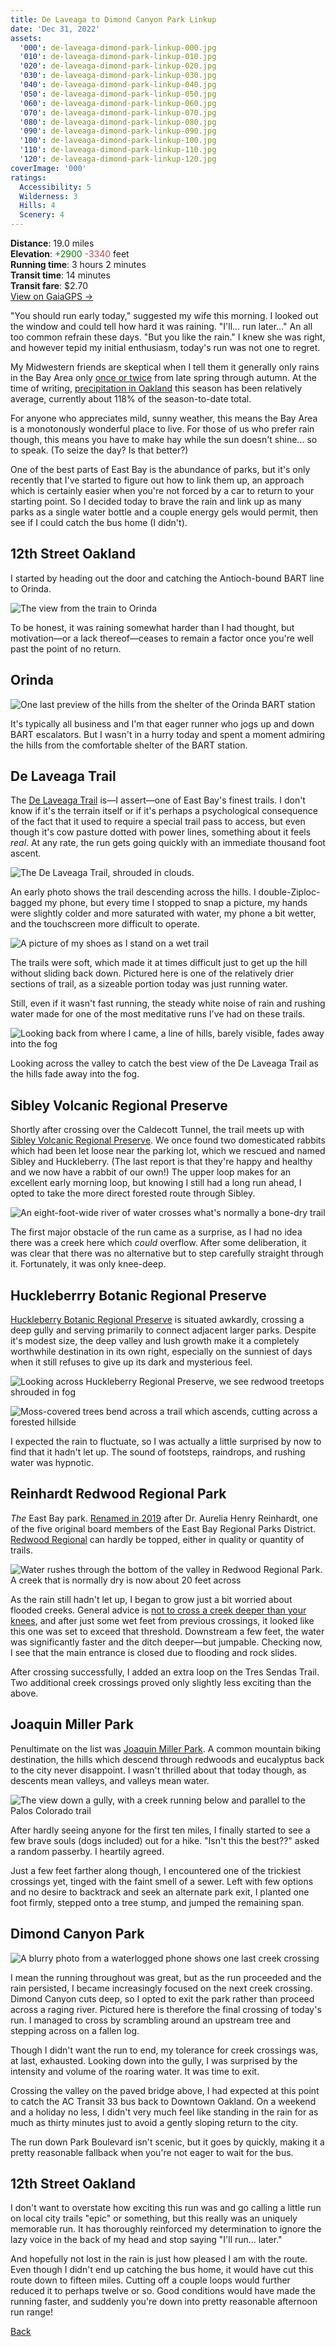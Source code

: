 ```yaml
---
title: De Laveaga to Dimond Canyon Park Linkup
date: 'Dec 31, 2022'
assets:
  '000': de-laveaga-dimond-park-linkup-000.jpg
  '010': de-laveaga-dimond-park-linkup-010.jpg
  '020': de-laveaga-dimond-park-linkup-020.jpg
  '030': de-laveaga-dimond-park-linkup-030.jpg
  '040': de-laveaga-dimond-park-linkup-040.jpg
  '050': de-laveaga-dimond-park-linkup-050.jpg
  '060': de-laveaga-dimond-park-linkup-060.jpg
  '070': de-laveaga-dimond-park-linkup-070.jpg
  '080': de-laveaga-dimond-park-linkup-080.jpg
  '090': de-laveaga-dimond-park-linkup-090.jpg
  '100': de-laveaga-dimond-park-linkup-100.jpg
  '110': de-laveaga-dimond-park-linkup-110.jpg
  '120': de-laveaga-dimond-park-linkup-120.jpg
coverImage: '000'
ratings:
  Accessibility: 5
  Wilderness: 3
  Hills: 4
  Scenery: 4
---
```


<span data-behavior="introduction"></span>

**Distance**: 19.0 miles<br>
**Elevation**: <span style="color:green">+2900</span> <span style="color:#ca4747">-3340</span> feet<br>
**Running time**: 3 hours 2 minutes<br>
**Transit time**: 14 minutes<br>
**Transit fare**: $2.70<br>
[View on GaiaGPS →](https://www.gaiagps.com/public/rDq3kMu8McTz1XjO3pArR4zU)

"You should run early today," suggested my wife this morning. I looked out the window and could tell how hard it was raining. "I'll… run later…" An all too common refrain these days.  "But you like the rain." I knew she was right, and however tepid my initial enthusiasm, today's run was not one to regret.

My Midwestern friends are skeptical when I tell them it generally only rains in the Bay Area only [once or twice](https://weatherspark.com/h/s/541/2022/3/Historical-Weather-Winter-2022-in-Oakland-California-United-States#Figures-Rainfall) from late spring through autumn. At the time of writing, [precipitation in Oakland](https://www.cnrfc.noaa.gov/awipsProducts/RNORR4RSA.php) this season has been relatively average, currently about 118% of the season-to-date total.

For anyone who appreciates mild, sunny weather, this means the Bay Area is a monotonously wonderful place to live. For those of us who prefer rain though, this means you have to make hay while the sun doesn't shine… so to speak. (To seize the day? Is that better?)

One of the best parts of East Bay is the abundance of parks, but it's only recently that I've started to figure out how to link them up, an approach which is certainly easier when you're not forced by a car to return to your starting point. So I decided today to brave the rain and link up as many parks as a single water bottle and a couple energy gels would permit, then see if I could catch the bus home (I didn't).

<span data-behavior="anchor" data-feature-index="0" data-mile-position="0"></span>

## 12th Street Oakland

<span data-behavior="anchor" data-feature-index="0" data-mile-position="0"></span>

I started by heading out the door and catching the Antioch-bound BART line to Orinda.

<span data-behavior="anchor" data-feature-index="0" data-mile-position="3"></span>

![The view from the train to Orinda](de-laveaga-dimond-park-linkup-000.jpg)

To be honest, it was raining somewhat harder than I had thought, but motivation—or a lack thereof—ceases to remain a factor once you're well past the point of no return.

<span data-behavior="anchor" data-feature-index="1" data-mile-position="0"></span>

## Orinda

<span data-behavior="anchor" data-feature-index="1" data-mile-position="0"></span>

![One last preview of the hills from the shelter of the Orinda BART station](de-laveaga-dimond-park-linkup-010.jpg)

It's typically all business and I'm that eager runner who jogs up and down BART escalators. But I wasn't in a hurry today and spent a moment admiring the hills from the comfortable shelter of the BART station.

<span data-behavior="anchor" data-feature-index="1" data-mile-position="0.3" data-split></span>
## De Laveaga Trail

<span data-behavior="anchor" data-feature-index="1" data-mile-position="0.35"></span>

The [De Laveaga Trail](de-laveaga/) is—I assert—one of East Bay's finest trails. I don't know if it's the terrain itself or if it's perhaps a psychological consequence of the fact that it used to require a special trail pass to access, but even though it's cow pasture dotted with power lines, something about it feels _real_. At any rate, the run gets going quickly with an immediate thousand foot ascent.

<span data-behavior="anchor" data-feature-index="1" data-mile-position="2.2"></span>

![The De Laveaga Trail, shrouded in clouds.](de-laveaga-dimond-park-linkup-020.jpg)

An early photo shows the trail descending across the hills. I double-Ziploc-bagged my phone, but every time I stopped to snap a picture, my hands were slightly colder and more saturated with water, my phone a bit wetter, and the touchscreen more difficult to operate.

<span data-behavior="anchor" data-feature-index="1" data-mile-position="2.85"></span>

![A picture of my shoes as I stand on a wet trail](de-laveaga-dimond-park-linkup-030.jpg)

The trails were soft, which made it at times difficult just to get up the hill without sliding back down. Pictured here is one of the relatively drier sections of trail, as a sizeable portion today was just running water.

Still, even if it wasn't fast running, the steady white noise of rain and rushing water made for one of the most meditative runs I've had on these trails.

<span data-behavior="anchor" data-feature-index="1" data-mile-position="3.3"></span>

![Looking back from where I came, a line of hills, barely visible, fades away into the fog](de-laveaga-dimond-park-linkup-040.jpg)

Looking across the valley to catch the best view of the De Laveaga Trail as the hills fade away into the fog.

<span data-behavior="anchor" data-feature-index="1" data-mile-position="5.0" data-split></span>
## Sibley Volcanic Regional Preserve

<span data-behavior="anchor" data-feature-index="1" data-mile-position="5.0"></span>

Shortly after crossing over the Caldecott Tunnel, the trail meets up with [Sibley Volcanic Regional Preserve](https://www.ebparks.org/parks/sibley-volcanic). We once found two domesticated rabbits which had been let loose near the parking lot, which we rescued and named Sibley and Huckleberry. (The last report is that they're happy and healthy and we now have a rabbit of our own!) The upper loop makes for an excellent early morning loop, but knowing I still had a long run ahead, I opted to take the more direct forested route through Sibley.

<span data-behavior="anchor" data-feature-index="1" data-mile-position="5.35"></span>

![An eight-foot-wide river of water crosses what's normally a bone-dry trail](de-laveaga-dimond-park-linkup-050.jpg)

The first major obstacle of the run came as a surprise, as I had no idea there was a creek here which _could_ overflow. After some deliberation, it was clear that there was no alternative but to step carefully straight through it. Fortunately, it was only knee-deep.

<span data-behavior="anchor" data-feature-index="1" data-mile-position="6.5" data-split></span>
## Huckleberrry Botanic Regional Preserve

<span data-behavior="anchor" data-feature-index="1" data-mile-position="6.7"></span>

[Huckleberry Botanic Regional Preserve](https://www.ebparks.org/parks/huckleberry) is situated awkardly, crossing a deep gully and serving primarily to connect adjacent larger parks. Despite it's modest size, the deep valley and lush growth make it a completely worthwhile destination in its own right, especially on the sunniest of days when it still refuses to give up its dark and mysterious feel.

![Looking across Huckleberry Regional Preserve, we see redwood treetops shrouded in fog](de-laveaga-dimond-park-linkup-070.jpg)

<span data-behavior="anchor" data-feature-index="1" data-mile-position="7.5"></span>

![Moss-covered trees bend across a trail which ascends, cutting across a forested hillside](de-laveaga-dimond-park-linkup-080.jpg)

I expected the rain to fluctuate, so I was actually a little surprised by now to find that it hadn't let up. The sound of footsteps, raindrops, and rushing water was hypnotic.

<span data-behavior="anchor" data-feature-index="1" data-mile-position="8.7" data-split></span>
## Reinhardt Redwood Regional Park

<span data-behavior="anchor" data-feature-index="1" data-mile-position="8.71"></span>

_The_ East Bay park. [Renamed in 2019](https://www.ebparks.org/about-us/whats-new/news/redwood-regional-park-renamed-after-first-female-park-district-board-member) after Dr. Aurelia Henry Reinhardt, one of the five original board members of the East Bay Regional Parks District. [Redwood Regional](https://www.ebparks.org/parks/reinhardt-redwood) can hardly be topped, either in quality or quantity of trails.

<span data-behavior="anchor" data-feature-index="1" data-mile-position="9.9"></span>

![Water rushes through the bottom of the valley in Redwood Regional Park. A creek that is normally dry is now about 20 feet across](de-laveaga-dimond-park-linkup-100.jpg)

As the rain still hadn't let up, I began to grow just a bit worried about flooded creeks. General advice is [not to cross a creek deeper than your knees](https://thethousandmiler.com/how-to-cross-water-safely/), and after just some wet feet from previous crossings, it looked like this one was set to exceed that threshold. Downstream a few feet, the water was significantly faster and the ditch deeper—but jumpable. Checking now, I see that the main entrance is closed due to flooding and rock slides.

After crossing successfully, I added an extra loop on the Tres Sendas Trail. Two additional creek crossings proved only slightly less exciting than the above.

<span data-behavior="anchor" data-feature-index="1" data-mile-position="12.0" data-split></span>
## Joaquin Miller Park

<span data-behavior="anchor" data-feature-index="1" data-mile-position="12.0"></span>

Penultimate on the list was [Joaquin Miller Park](https://www.oaklandca.gov/topics/joaquin-miller-park). A common mountain biking destination, the hills which descend through redwoods and eucalyptus back to the city never disappoint. I wasn't thrilled about that today though, as descents mean valleys, and valleys mean water.

<span data-behavior="anchor" data-feature-index="1" data-mile-position="13.5"></span>

![The view down a gully, with a creek running below and parallel to the Palos Colorado trail](de-laveaga-dimond-park-linkup-110.jpg)

After hardly seeing anyone for the first ten miles, I finally started to see a few brave souls (dogs included) out for a hike. "Isn't this the best??" asked a random passerby. I heartily agreed.

Just a few feet farther along though, I encountered one of the trickiest crossings yet, tinged with the faint smell of a sewer. Left with few options and no desire to backtrack and seek an alternate park exit, I planted one foot firmly, stepped onto a tree stump, and jumped the remaining span.

<span data-behavior="anchor" data-feature-index="1" data-mile-position="14.2" data-split></span>
## Dimond Canyon Park

<span data-behavior="anchor" data-feature-index="1" data-mile-position="14.4"></span>

![A blurry photo from a waterlogged phone shows one last creek crossing](de-laveaga-dimond-park-linkup-120.jpg)

I mean the running throughout was great, but as the run proceeded and the rain persisted, I became increasingly focused on the next creek crossing. Dimond Canyon cuts deep, so I opted to exit the park rather than proceed across a raging river. Pictured here is therefore the final crossing of today's run. I managed to cross by scrambling around an upstream tree and stepping across on a fallen log.

<span data-behavior="anchor" data-feature-index="1" data-mile-position="14.9"></span>

Though I didn't want the run to end, my tolerance for creek crossings was, at last, exhausted. Looking down into the gully, I was surprised by the intensity and volume of the roaring water. It was time to exit.

<span data-behavior="anchor" data-feature-index="1" data-mile-position="15.5"></span>

Crossing the valley on the paved bridge above, I had expected at this point to catch the AC Transit 33 bus back to Downtown Oakland. On a weekend and a holiday no less, I didn't very much feel like standing in the rain for as much as thirty minutes just to avoid a gently sloping return to the city.

<span data-behavior="anchor" data-feature-index="1" data-mile-position="17.0"></span>

The run down Park Boulevard isn't scenic, but it goes by quickly, making it a pretty reasonable fallback when you're not eager to wait for the bus.

<span data-behavior="anchor" data-feature-index="1" data-mile-position="19"></span>

## 12th Street Oakland

<span data-behavior="conclusion"></span>

I don't want to overstate how exciting this run was and go calling a little run on local city trails "epic" or something, but this really was an uniquely memorable run. It has thoroughly reinforced my determination to ignore the lazy voice in the back of my head and stop saying "I'll run… later."

And hopefully not lost in the rain is just how pleased I am with the route. Even though I didn't end up catching the bus home, it would have cut this route down to fifteen miles. Cutting off a couple loops would further reduced it to perhaps twelve or so. Good conditions would have made the running faster, and suddenly you're down into pretty reasonable afternoon run range!

[Back]()
